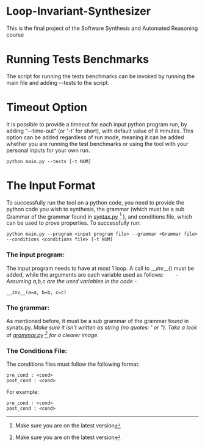 # Loop-Invariant-Synthesizer
This is the final project of the Software Synthesis and Automated Reasoning course

# Running Tests Benchmarks
The script for running the tests benchmarks can be invoked by running the main file and adding --tests to the script.

# Timeout Option
It is possible to provide a timeout for each input python program run, by adding "--time-out" (or '-t' for short), with default value of 8 minutes.
This option can be added regardless of run mode, meaning it can be added whether you are running the test benchmarks or using the tool with your personal inputs for your own run.

    python main.py --tests [-t NUM]

# The Input Format
To successfully run the tool on a python code, you need to provide the python code you wish to synthesis, the grammar (which must be a sub Grammar of the grammar found in [syntax.py](https://github.com/AbuJabal-Hussein/Loop-Invariant-Synthesizer/blob/dev/syntax.py) [^1] ), and conditions file, which can be used to prove properties. 
To successfully run: 

    python main.py --program <input program file> --grammar <Grammar file> --conditions <conditions file> [-t NUM]
### The input program:
The input program needs to have at most 1 loop. A call to \___inv_\__() must be added, while the arguments are each variable used as follows:
&nbsp;&nbsp;&nbsp;&nbsp;&nbsp;&nbsp; _- Assuming a,b,c are the used variables in the code -_

    __inv__(a=a, b=b, c=c)
### The grammar:
As mentioned before, it must be a sub grammar of the grammar found in synatx.py.
_Make sure it isn't written as string (no quotes: ' or  "). Take a look at [grammar.py](https://github.com/AbuJabal-Hussein/Loop-Invariant-Synthesizer/blob/dev/benchmarks/integers_benchmark/grammar) [^1] for a clearer image._
### The Conditions File:
The conditions files must follow the following format:

    pre_cond : <cond>
    post_cond : <cond>
For example: 

    pre_cond : <cond>
    post_cond : <cond>

[^1]:  Make sure you are on the latest version
<!--stackedit_data:
eyJoaXN0b3J5IjpbMTk5MTczNzQxMiw4MjM1MTU1MzQsOTQ2Mj
E4NzA2LDE0NTA1NDU5MTIsMTUzNTc3NzU5MiwxOTAyODI5ODI3
LDE0ODg5NzM5MDcsLTExMjc2MTM2OTgsLTExNzk2NTE3OCwtMT
U0ODYwNTg2NF19
-->